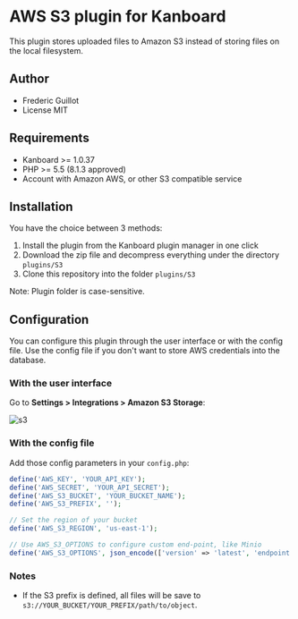 AWS S3 plugin for Kanboard
==========================

This plugin stores uploaded files to Amazon S3 instead of storing files on the local filesystem.

Author
------

- Frederic Guillot
- License MIT

Requirements
------------

- Kanboard >= 1.0.37
- PHP >= 5.5 (8.1.3 approved)
- Account with Amazon AWS, or other S3 compatible service

Installation
------------

You have the choice between 3 methods:

1. Install the plugin from the Kanboard plugin manager in one click
2. Download the zip file and decompress everything under the directory `plugins/S3`
3. Clone this repository into the folder `plugins/S3`

Note: Plugin folder is case-sensitive.

Configuration
-------------

You can configure this plugin through the user interface or with the config file. 
Use the config file if you don't want to store AWS credentials into the database.

### With the user interface

Go to **Settings > Integrations > Amazon S3 Storage**:

![s3](https://cloud.githubusercontent.com/assets/323546/15444333/64fdc1a4-1ebd-11e6-95d0-ec57a5b42afb.png)

### With the config file

Add those config parameters in your `config.php`:

```php
define('AWS_KEY', 'YOUR_API_KEY');
define('AWS_SECRET', 'YOUR_API_SECRET');
define('AWS_S3_BUCKET', 'YOUR_BUCKET_NAME');
define('AWS_S3_PREFIX', '');

// Set the region of your bucket
define('AWS_S3_REGION', 'us-east-1');

// Use AWS_S3_OPTIONS to configure custom end-point, like Minio
define('AWS_S3_OPTIONS', json_encode(['version' => 'latest', 'endpoint' => 'https://my.minio.io', 'use_path_style_endpoint' => true]));
```

### Notes

- If the S3 prefix is defined, all files will be save to `s3://YOUR_BUCKET/YOUR_PREFIX/path/to/object`.
